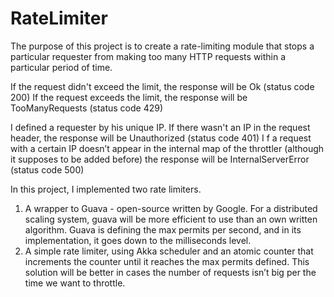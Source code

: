 # RateLimiter
The purpose of this project is to create a rate-limiting module that stops a particular requester from making too many HTTP requests within a particular period of time.

If the request didn't exceed the limit, the response will be Ok (status code 200)
If the request exceeds the limit, the response will be TooManyRequests (status code 429)

I defined a requester by his unique IP. If there wasn't an IP in the request header, the response will be Unauthorized (status code 401)
I
f a request with a certain IP doesn’t appear in the internal map of the throttler (although it supposes to be added before) the response will be InternalServerError (status code 500)

In this project, I implemented two rate limiters.
1. A wrapper to Guava - open-source written by Google.
For a distributed scaling system, guava will be more efficient to use than an own written algorithm. Guava is defining the max permits per second, and in its implementation, it goes down to the milliseconds level.
2. A simple rate limiter, using Akka scheduler and an atomic counter that increments the counter until it reaches the max permits defined. This solution will be better in cases the number of requests isn’t big per the time we want to throttle.
